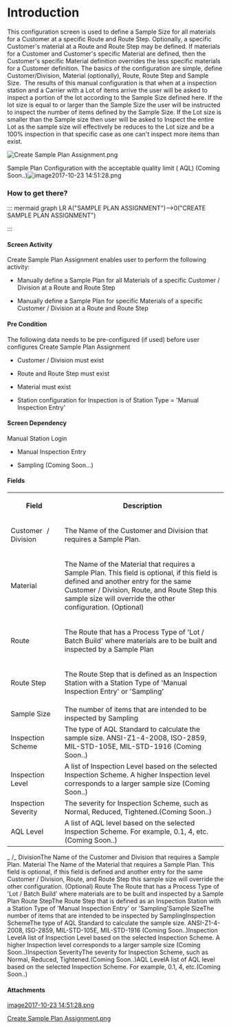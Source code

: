 # Introduction


This configuration screen is used to define a Sample Size for all materials for a Customer at a specific Route and Route Step. Optionally, a specific Customer's material at a Route and Route Step may be defined. If materials for a Customer and Customer's specific Material are defined, then the Customer's specific Material definition overrides the less specific materials for a Customer definition. The basics of the configuration are simple, define Customer/Division, Material (optionally), Route, Route Step and Sample Size.  The results of this manual configuration is that when at a inspection station and a Carrier with a Lot of items arrive the user will be asked to inspect a portion of the lot according to the Sample Size defined here. If the lot size is equal to or larger than the Sample Size the user will be instructed to inspect the number of items defined by the Sample Size. If the Lot size is smaller than the Sample size then user will be asked to Inspect the entire Lot as the sample size will effectively be reduces to the Lot size and be a 100% inspection in that specific case as one can't inspect more items than exist.  

![Create Sample Plan Assignment.png](/.attachments/29918040.png)



Sample Plan Configuration with the 
acceptable quality limit (
AQL) (Coming Soon..)![image2017-10-23 14:51:28.png](/.attachments/29918039.png)




### How to get there?



::: mermaid
graph LR
A("SAMPLE PLAN ASSIGNMENT")-->0("CREATE SAMPLE PLAN ASSIGNMENT")

:::


#### Screen Activity


Create Sample Plan Assignment enables user to perform the following activity:

- Manually define a Sample Plan for all Materials of a specific Customer / Division at a Route and Route Step

- Manually define a Sample Plan for specific Materials of a specific Customer / Division at a Route and Route Step



#### Pre Condition


The following data needs to be pre-configured (if used) before user configures 
Create Sample Plan Assignment
- Customer / Division must exist

- Route and Route Step must exist

- Material must exist

- Station configuration for Inspection is of Station Type = 'Manual Inspection Entry'



#### Screen Dependency


Manual Station Login

- Manual Inspection Entry

- Sampling (Coming Soon...)




#### Fields


<table class="confluenceTable"><tbody><tr><th class="confluenceTh"><p>Field</p></th><th class="confluenceTh"><p>Description</p></th></tr><tr><td class="confluenceTd"><p>Customer<span style="color: rgb(255,255,255);">-</span>/<span style="color: rgb(255,255,255);">-</span>Division</p></td><td class="confluenceTd"><p>The Name of the Customer and Division that requires a Sample Plan.</p></td></tr><tr><td class="confluenceTd"><p>Material</p></td><td class="confluenceTd"><p>The Name of the Material that requires a Sample Plan. This field is optional, if this field is defined and another entry for the same Customer / Division, Route, and Route Step this sample size will override the other configuration. (Optional)</p></td></tr><tr><td class="confluenceTd"><p>Route</p></td><td class="confluenceTd"><p>The Route that has a Process Type of 'Lot / Batch Build' where materials are to be built and inspected by a Sample Plan</p></td></tr><tr><td colspan="1" class="confluenceTd">Route Step</td><td colspan="1" class="confluenceTd"><p>The Route Step that is defined as an Inspection Station with a Station Type of <span>'Manual Inspection Entry' or 'Sampling'</span></p></td></tr><tr><td colspan="1" class="confluenceTd">Sample Size</td><td colspan="1" class="confluenceTd">The number of items that are intended to be inspected by Sampling</td></tr><tr><td colspan="1" class="confluenceTd">Inspection Scheme</td><td colspan="1" class="confluenceTd">The type of AQL Standard to calculate the sample size. ANSI-Z1-4-2008, ISO-2859, MIL-STD-105E, MIL-STD-1916 (Coming Soon..)</td></tr><tr><td colspan="1" class="confluenceTd">Inspection Level</td><td colspan="1" class="confluenceTd">A list of Inspection Level based on the selected Inspection Scheme. A higher Inspection level corresponds to a larger sample size (Coming Soon..)</td></tr><tr><td colspan="1" class="confluenceTd">Inspection Severity</td><td colspan="1" class="confluenceTd"><span>The severity for Inspection Scheme, such as Normal, Reduced, Tightened.<span>(Coming Soon..)</span></span></td></tr><tr><td colspan="1" class="confluenceTd">AQL Level</td><td colspan="1" class="confluenceTd">A list of AQL level based on the selected Inspection Scheme. For example, 0.1, 4, etc.<span>(Coming Soon..)</span></td></tr></tbody></table>

_
/_
DivisionThe Name of the Customer and Division that requires a Sample Plan.
Material
The Name of the Material that requires a Sample Plan. This field is optional, if this field is defined and another entry for the same Customer / Division, Route, and Route Step this sample size will override the other configuration. (Optional)
Route
The Route that has a Process Type of 'Lot / Batch Build' where materials are to be built and inspected by a Sample Plan
Route StepThe Route Step that is defined as an Inspection Station with a Station Type of 
'Manual Inspection Entry' or 'Sampling'Sample SizeThe number of items that are intended to be inspected by SamplingInspection SchemeThe type of AQL Standard to calculate the sample size. ANSI-Z1-4-2008, ISO-2859, MIL-STD-105E, MIL-STD-1916 (Coming Soon..)Inspection LevelA list of Inspection Level based on the selected Inspection Scheme. A higher Inspection level corresponds to a larger sample size (Coming Soon..)Inspection SeverityThe severity for Inspection Scheme, such as Normal, Reduced, Tightened.(Coming Soon..)AQL LevelA list of AQL level based on the selected Inspection Scheme. For example, 0.1, 4, etc.(Coming Soon..)

#### Attachments

[image2017-10-23 14:51:28.png](/.attachments/29918039.png)
[Create Sample Plan Assignment.png](/.attachments/29918040.png)
